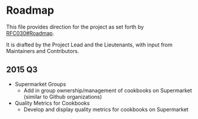 # Roadmap

This file provides direction for the project as set forth by [RFC030#Roadmap](https://github.com/chef/chef-rfc/blob/master/rfc030-maintenance-policy.md#roadmap).

It is drafted by the Project Lead and the Lieutenants, with input from Maintainers and Contributors.

## 2015 Q3
* Supermarket Groups
  - Add in group ownership/management of cookbooks on Supermarket (similar to Github organizations)
* Quality Metrics for Cookbooks
  - Develop and display quality metrics for cookbooks on Supermarket
